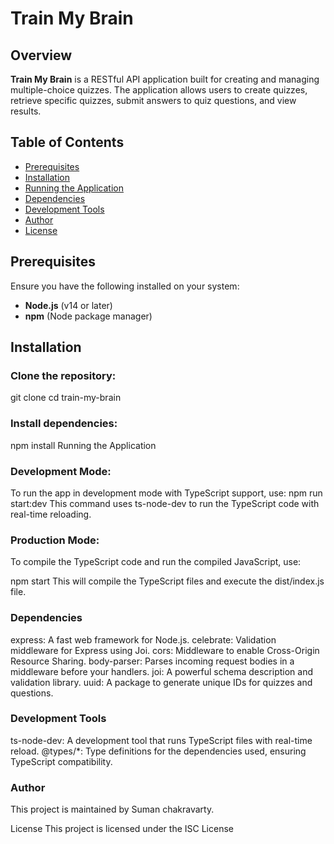 # Train My Brain

## Overview
**Train My Brain** is a RESTful API application built for creating and managing multiple-choice quizzes. The application allows users to create quizzes, retrieve specific quizzes, submit answers to quiz questions, and view results.

## Table of Contents
- [Prerequisites](#prerequisites)
- [Installation](#installation)
- [Running the Application](#running-the-application)
- [Dependencies](#dependencies)
- [Development Tools](#development-tools)
- [Author](#author)
- [License](#license)

## Prerequisites
Ensure you have the following installed on your system:
- **Node.js** (v14 or later)
- **npm** (Node package manager)

## Installation

### Clone the repository:
git clone <repository-url>
cd train-my-brain

### Install dependencies:
npm install
Running the Application

### Development Mode:
To run the app in development mode with TypeScript support, use:
npm run start:dev
This command uses ts-node-dev to run the TypeScript code with real-time reloading.

### Production Mode:
To compile the TypeScript code and run the compiled JavaScript, use:

npm start
This will compile the TypeScript files and execute the dist/index.js file.


### Dependencies
express: A fast web framework for Node.js.
celebrate: Validation middleware for Express using Joi.
cors: Middleware to enable Cross-Origin Resource Sharing.
body-parser: Parses incoming request bodies in a middleware before your handlers.
joi: A powerful schema description and validation library.
uuid: A package to generate unique IDs for quizzes and questions.

### Development Tools
ts-node-dev: A development tool that runs TypeScript files with real-time reload.
@types/*: Type definitions for the dependencies used, ensuring TypeScript compatibility.

### Author
This project is maintained by Suman chakravarty.

License
This project is licensed under the ISC License